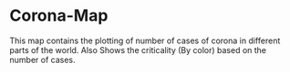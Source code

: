 # Corona-Map
This map contains the plotting of number of cases of corona in different parts of the world. Also Shows the criticality (By color) based on the number of cases.
